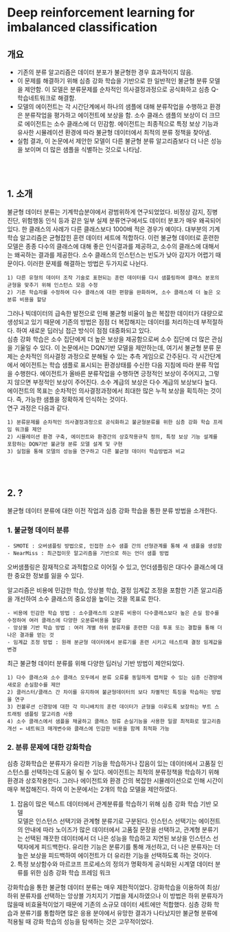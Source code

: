 # Deep reinforcement learning for imbalanced classification
## **개요**
- 기존의 분류 알고리즘은 데이터 분포가 불균형한 경우 효과적이지 않음.  
- 이 문제를 해결하기 위해 심층 강화 학습을 기반으로 한 일반적인 불균형 분류 모델을 제안함. 이 모델은 분류문제를 순차적인 의사결정과정으로 공식화하고 심층 Q-학습네트워크로 해결함.  
- 모델의 에이전트는 각 시간단계에서 하나의 샘플에 대해 분류작업을 수행하고 환경은 분류작업을 평가하고 에이전트에 보상을 함. 소수 클래스 샘플의 보상이 더 크므로 에이전트는 소수 클래스에 더 민감함. 에이전트는 최종적으로 특정 보상 기능과 유사한 시뮬레이션 환경에 따라 불균형 데이터에서 최적의 분류 정책을 찾아냄.  
- 실험 결과, 이 논문에서 제안한 모델이 다른 불균형 분류 알고리즘보다 더 나은 성능을 보이며 더 많은 샘플을 식별하는 것으로 나타남.  

<br/></br>
## **1. 소개**  
불균형 데이터 분류는 기계학습분야에서 광범위하게 연구되었었다. 비정상 감지, 징병 진단, 위험행동 인식 등과 같은 일부 실제 분류연구에서도 데이터 분포가 매우 왜곡되어있다. 한 클래스의 사례가 다른 클래스보다 1000배 적은 경우가 예이다. 대부분의 기계학습 알고리즘은 균형잡힌 훈련 데이터 세트에 적합하다. 이런 불균형 데이터로 훈련한 모델은 종종 다수의 클래스에 대해 좋은 인식결과를 제공하고, 소수의 클래스에 대해서는 왜곡하는 결과를 제공한다. 소수 클래스의 인스턴스는 빈도가 낮아 감지가 어렵기 때문이다. 이러한 문제를 해결하는 방법은 두가지로 나뉜다. 

    1) 다른 유형의 데이터 조작 기술로 표현되는 훈련 데이터를 다시 샘플링하여 클래스 분포의 균형을 맞추기 위해 인스턴스 모음 수정  
    2) 기존 학습자를 수정하여 다수 클래스에 대한 편향을 완화하며, 소수 클래스에 더 높은 오분류 비용을 할당
    
그러나 빅데이터의 급속한 발전으로 인해 불균형 비율이 높은 복잡한 데이터가 대량으로 생성되고 있기 때문에 기존의 방법은 점점 더 복잡해지는 데이터를 처리하는데 부적절하다. 하여 새로운 딥러닝 접근 방식이 점점 대중화되고 있다.  
심층 강화 학습은 소수 집단에게 더 높은 보상을 제공함으로써 소수 집단에 더 많은 관심을 기울일 수 있다. 이 논문에서는 DQN기반 모델을 제안하는데, 여기서 불균형 분류 문제는 순차적인 의사결정 과정으로 분해될 수 있는 추측 게임으로 간주된다. 각 시간단계에서 에이전트는 학습 샘플로 표시되는 환경상태를 수신한 다음 지침에 따라 분류 작업을 수행한다. 에이전트가 올바른 분류작업을 수행하면 긍정적인 보상이 주어지고, 그렇지 않으면 부정적인 보상이 주어진다. 소수 계급의 보상은 다수 계급의 보상보다 높다. 에이전트의 목표는 순차적인 의사결정과정에서 최대한 많은 누적 보상을 획득하는 것이다. 즉, 가능한 샘플을 정확하게 인식하는 것이다.  
연구 과정은 다음과 같다.

    1) 분류문제를 순차적인 의사결정과정으로 공식화하고 불균형분류를 위한 심층 강화 학습 프레임 워크를 제안
    2) 시뮬레이션 환경 구축, 에이전트와 환경간의 상호작용규칙 정의, 특정 보상 기능 설계를 포함하는 DQN기반 불균형 분류 모델 설계 및 구현
    3) 실험을 통해 모델의 성능을 연구하고 다른 불균형 데이터 학습방법과 비교
    
<br/></br>
## **2. ?**  
불균형 데이터 분류에 대한 이전 작업과 심층 강화 학습을 통한 분류 방법을 소개한다.  

### **1. 불균형 데이터 분류**  
    - SMOTE : 오버샘플링 방법으로, 인접한 소수 샘플 간의 선형관계를 통해 새 샘플을 생성함  
    - NearMiss : 최근접이웃 알고리즘을 기반으로 하는 언더 샘플 방법  
오버샘플링은 잠재적으로 과적합으로 이어질 수 있고, 언더샘플링은 대다수 클래스에 대한 중요한 정보를 잃을 수 있다.  

알고리즘은 비용에 민감한 학습, 앙상블 학습, 결정 임계값 조정을 포함한 기존 알고리즘을 개선하여 소수 클래스의 중요성을 높이는 것을 목표로 한다.  

    - 비용에 민감한 학습 방법 : 소수클래스의 오분류 비용이 다수클래스보다 높은 손실 함수를 수정하여 여러 클래스에 다양한 오분류비용을 할당
    - 앙상블 기반 학습 방법 : 여러 개별 하위 분류자를 훈련한 다음 투표 또는 결합을 통해 더 나은 결과를 얻는 것
    - 임계값 조정 방법 : 원래 분균형 데이터에서 분류기를 훈련 시키고 테스트때 결정 임계값을 변경  

최근 불균형 데이터 분류를 위해 다양한 딥러닝 기반 방법이 제안되었다.

    1) 다수 클래스와 소수 클래스 모두에서 분류 오류를 동일하게 캡처할 수 있는 심층 신경망에 새로운 손실함수를 제안
    2) 클러스터/클래스 간 차이를 유지하여 불균형데이터의 보다 차별적인 특징을 학습하는 방법을 연구
    3) 컨볼루션 신경망에 대한 각 미니배치의 훈련 데이터가 균형을 이루도록 보장하는 부트 스트래핑 샘플링 알고리즘 사용
    4) 소수 클래스에서 샘플을 채굴하고 클래스 정류 손실기능을 사용한 일괄 최적화로 알고리즘 개선 ← 네트워크 매개변수와 클래스에 민감한 비용을 함께 최적화 가능
    
### **2. 분류 문제에 대한 강화학습**  
심층 강화학습은 분류자가 유리한 기능을 학습하거나 잡음이 있는 데이터에서 고품질 인스턴스를 선택하는데 도움이 될 수 있다. 에이전트는 최적의 분류정책을 학습하기 위해 환경과 상호작용한다. 그러나 에이전트와 환경 간의 복잡한 시뮬레이션으로 인해 시간이 매우 복잡해진다. 하여 이 논문에서는 2개의 학습 모델을 제안하였다.

1. 잡음이 많은 텍스트 데이터에서 관계분류를 학습하기 위해 심층 강화 학습 기반 모델   
모델은 인스턴스 선택기와 관계형 분류기로 구분된다. 인스턴스 선택기는 에이전트의 안내에 따라 노이즈가 많은 데이터에서 고품질 문장을 선택하고, 관계형 분류기는 선택된 깨끗한 데이터에서 더 나은 성능을 학습하고 지연된 보상을 인스턴스 선택자에게 피드백한다. 유리한 기능은 분류기를 통해 개선하고, 더 나은 분류자는 더 높은 보상을 피드백하여 에이전트가 더 유리한 기능을 선택하도록 하는 것이다.  
2. 특정 보상함수와 마르코프 프로세스의 정의가 명확하게 공식화된 시계열 데이터 분류를 위한 심층 강화 학습 프레임 워크  

강화학습을 통한 불균형 데이터 분류는 매우 제한적이었다. 강화학습을 이용하여 최상/하위 분류자를 선택하는 앙상블 가치지기 기법을 제시하였으나 이 방법은 하위 분류자가 많을때 비효율적이었기 때문에 기존의 소규모 데이터 세트에만 적합했다. 심층 강화 학습과 분류기를 통합하면 많은 응용 분야에서 유망한 결과가 나타났지만 불균형 분류에 적용될 때 강화 학습의 성능을 탐색하는 것은 고무적이었다.  

